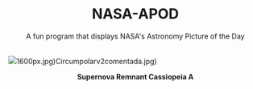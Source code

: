 <div align="center">
  <h1>
    NASA-APOD
  </h1>
</div>
  
<div align="center">
  A fun program that displays NASA's Astronomy Picture of the Day
</div>

<br>

![](https://apod.nasa.gov/apod/image/2312/CasA_nircam_4096.jpg)1600px.jpg)Circumpolarv2comentada.jpg)

<p align = "center">
  <b>Supernova Remnant Cassiopeia A</b>
</p>
